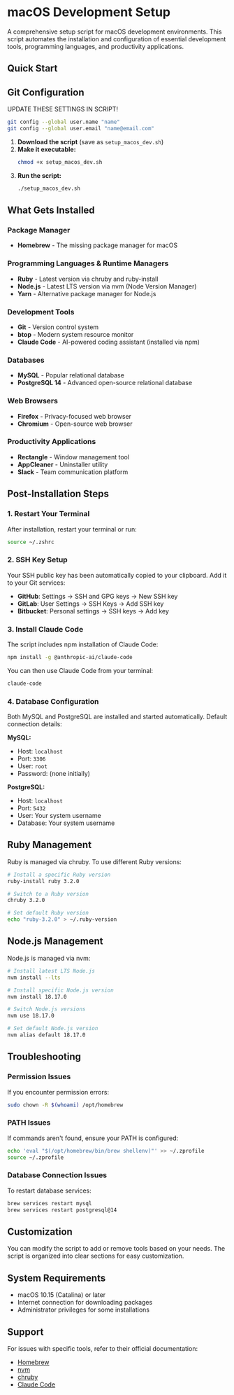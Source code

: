 # macOS Development Setup

A comprehensive setup script for macOS development environments. This script automates the installation and configuration of essential development tools, programming languages, and productivity applications.

## Quick Start

## Git Configuration

UPDATE THESE SETTINGS IN SCRIPT!
```bash
git config --global user.name "name"
git config --global user.email "name@email.com"
```

1. **Download the script** (save as `setup_macos_dev.sh`)
2. **Make it executable:**
   ```bash
   chmod +x setup_macos_dev.sh
   ```
3. **Run the script:**
   ```bash
   ./setup_macos_dev.sh
   ```

## What Gets Installed

### Package Manager
- **Homebrew** - The missing package manager for macOS

### Programming Languages & Runtime Managers
- **Ruby** - Latest version via chruby and ruby-install
- **Node.js** - Latest LTS version via nvm (Node Version Manager)
- **Yarn** - Alternative package manager for Node.js

### Development Tools
- **Git** - Version control system
- **btop** - Modern system resource monitor
- **Claude Code** - AI-powered coding assistant (installed via npm)

### Databases
- **MySQL** - Popular relational database
- **PostgreSQL 14** - Advanced open-source relational database

### Web Browsers
- **Firefox** - Privacy-focused web browser
- **Chromium** - Open-source web browser

### Productivity Applications
- **Rectangle** - Window management tool
- **AppCleaner** - Uninstaller utility
- **Slack** - Team communication platform

## Post-Installation Steps

### 1. Restart Your Terminal
After installation, restart your terminal or run:
```bash
source ~/.zshrc
```

### 2. SSH Key Setup
Your SSH public key has been automatically copied to your clipboard. Add it to your Git services:

- **GitHub**: Settings → SSH and GPG keys → New SSH key
- **GitLab**: User Settings → SSH Keys → Add SSH key
- **Bitbucket**: Personal settings → SSH keys → Add key

### 3. Install Claude Code
The script includes npm installation of Claude Code:
```bash
npm install -g @anthropic-ai/claude-code
```

You can then use Claude Code from your terminal:
```bash
claude-code
```

### 4. Database Configuration
Both MySQL and PostgreSQL are installed and started automatically. Default connection details:

**MySQL:**
- Host: `localhost`
- Port: `3306`
- User: `root`
- Password: (none initially)

**PostgreSQL:**
- Host: `localhost`
- Port: `5432`
- User: Your system username
- Database: Your system username

## Ruby Management

Ruby is managed via chruby. To use different Ruby versions:

```bash
# Install a specific Ruby version
ruby-install ruby 3.2.0

# Switch to a Ruby version
chruby 3.2.0

# Set default Ruby version
echo "ruby-3.2.0" > ~/.ruby-version
```

## Node.js Management

Node.js is managed via nvm:

```bash
# Install latest LTS Node.js
nvm install --lts

# Install specific Node.js version
nvm install 18.17.0

# Switch Node.js versions
nvm use 18.17.0

# Set default Node.js version
nvm alias default 18.17.0
```

## Troubleshooting

### Permission Issues
If you encounter permission errors:
```bash
sudo chown -R $(whoami) /opt/homebrew
```

### PATH Issues
If commands aren't found, ensure your PATH is configured:
```bash
echo 'eval "$(/opt/homebrew/bin/brew shellenv)"' >> ~/.zprofile
source ~/.zprofile
```

### Database Connection Issues
To restart database services:
```bash
brew services restart mysql
brew services restart postgresql@14
```

## Customization

You can modify the script to add or remove tools based on your needs. The script is organized into clear sections for easy customization.

## System Requirements

- macOS 10.15 (Catalina) or later
- Internet connection for downloading packages
- Administrator privileges for some installations

## Support

For issues with specific tools, refer to their official documentation:
- [Homebrew](https://brew.sh/)
- [nvm](https://github.com/nvm-sh/nvm)
- [chruby](https://github.com/postmodern/chruby)
- [Claude Code](https://github.com/anthropics/claude-code)
